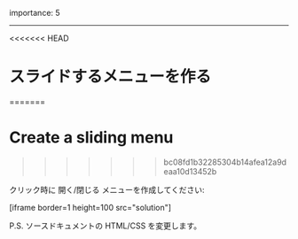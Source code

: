 importance: 5

---

<<<<<<< HEAD
# スライドするメニューを作る
=======
# Create a sliding menu
>>>>>>> bc08fd1b32285304b14afea12a9deaa10d13452b

クリック時に 開く/閉じる メニューを作成してください:

[iframe border=1 height=100 src="solution"]

P.S. ソースドキュメントの HTML/CSS を変更します。
